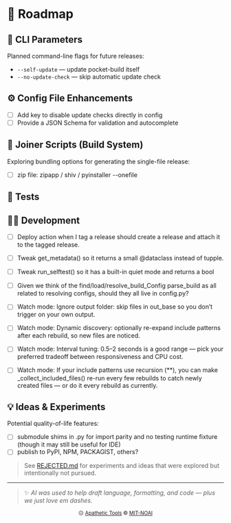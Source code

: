 <!-- Roadmap.md -->
# 🧭 Roadmap

## 🧰 CLI Parameters
Planned command-line flags for future releases:

- `--self-update` — update pocket-build itself
- `--no-update-check` — skip automatic update check

## ⚙️ Config File Enhancements

- [ ] Add key to disable update checks directly in config
- [ ] Provide a JSON Schema for validation and autocomplete

## 🧩 Joiner Scripts (Build System)
Exploring bundling options for generating the single-file release:

- [ ] zip file: zipapp / shiv / pyinstaller --onefile

## 🧪 Tests


## 🧑‍💻 Development
- [ ] Deploy action when I tag a release should create a release and attach it to the tagged release.

- [ ] Tweak get_metadata() so it returns a small @dataclass instead of tupple.
- [ ] Tweak run_selftest() so it has a built-in quiet mode and returns a bool
- [ ] Given we think of the find/load/resolve_build_Config parse_build as all related to resolving configs, should they all live in config.py?

- [ ] Watch mode: Ignore output folder: skip files in out_base so you don’t trigger on your own output.
- [ ] Watch mode: Dynamic discovery: optionally re-expand include patterns after each rebuild, so new files are noticed.
- [ ] Watch mode: Interval tuning: 0.5–2 seconds is a good range — pick your preferred tradeoff between responsiveness and CPU cost.
- [ ] Watch mode: If your include patterns use recursion (**), you can make _collect_included_files() re-run every few rebuilds to catch newly created files — or do it every rebuild as currently.

## 💡 Ideas & Experiments
Potential quality-of-life features:

- [ ] submodule shims in .py for import parity and no testing runtime fixture (though it may still be useful for IDE)
- [ ] publish to PyPI, NPM, PACKAGIST, others?

> See [REJECTED.md](REJECTED.md) for experiments and ideas that were explored but intentionally not pursued.

---

> ✨ *AI was used to help draft language, formatting, and code — plus we just love em dashes.*

<p align="center">
  <sub>😐 <a href="https://apathetic-tools.github.io/">Apathetic Tools</a> © <a href="./LICENSE">MIT-NOAI</a></sub>
</p>
